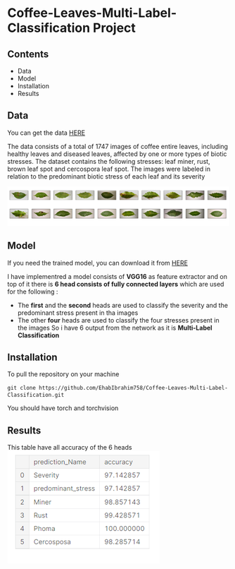 # Coffee-Leaves-Multi-Label-Classification Project

## Contents
<ul> 
  <li>Data</li>
  <li>Model</li>
  <li>Installation</li>
  <li>Results</li>
</ul>
 
## Data
You can get the data <a href = "https://www.kaggle.com/ehabibrahim758/coffee-leaves-dataset">HERE</a>

The data consists of a total of 1747 images of coffee entire leaves, including healthy leaves and diseased leaves, affected by
one or more types of biotic stresses. The dataset contains the following stresses: leaf miner, rust, brown leaf spot and cercospora leaf spot. 
The images were labeled in relation to the predominant biotic stress of each leaf and its severity

<img src="sample images.PNG">



## Model
If you need the trained model, you can download it from <a href="https://drive.google.com/file/d/1dWgfEhPvBu36aQjrm4OHfGj_HH4OTQoY/view?usp=sharing">HERE</a>

I have implementred a model consists of **VGG16** as feature extractor and on top of it there is **6 head consists of fully connected layers** 
which are used for the following :
- The **first** and the **second** heads are used to classify the severity and the predominant stress present in tha images
- The other **four** heads are used to classify the four stresses present in the images
So i have 6 output from the network as it is **Multi-Label Classification** 


## Installation
To pull the repository on your machine
```
git clone https://github.com/EhabIbrahim758/Coffee-Leaves-Multi-Label-Classification.git
```


You should have torch and torchvision

## Results
This table have all accuracy of the 6 heads 
<img src = "accuracy results.PNG" />


